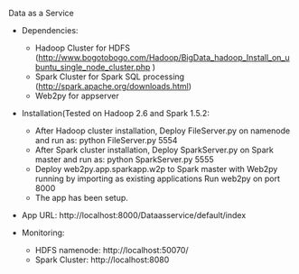 Data as a Service

- Dependencies:
	- Hadoop Cluster for HDFS (http://www.bogotobogo.com/Hadoop/BigData_hadoop_Install_on_ubuntu_single_node_cluster.php )
	- Spark Cluster for Spark SQL processing (http://spark.apache.org/downloads.html)
	- Web2py for appserver
	

- Installation(Tested on Hadoop 2.6 and Spark 1.5.2:
	- After Hadoop cluster installation, Deploy FileServer.py on namenode and run as:
		python FileServer.py 5554
	- After Spark cluster installation, Deploy SparkServer.py on Spark master and run as:
		python SparkServer.py 5555
	- Deploy web2py.app.sparkapp.w2p to Spark master with Web2py running by importing as existing applications
		Run web2py on port 8000
	- The app has been setup.

- App URL: http://localhost:8000/Dataasservice/default/index
- Monitoring:
	- HDFS namenode: http://localhost:50070/
	- Spark Cluster: http://localhost:8080







	
